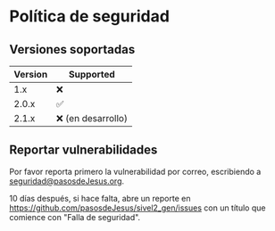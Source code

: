 # Política de seguridad

## Versiones soportadas

| Version | Supported          |
| ------- | ------------------ |
| 1.x     |  :x:               |
| 2.0.x   | :white_check_mark: |
| 2.1.x   | :x: (en desarrollo)|


## Reportar vulnerabilidades

Por favor reporta primero la vulnerabilidad por correo, escribiendo a seguridad@pasosdeJesus.org.

10 días después, si hace falta, abre un reporte en https://github.com/pasosdeJesus/sivel2_gen/issues con un título que comience con "Falla de seguridad".
